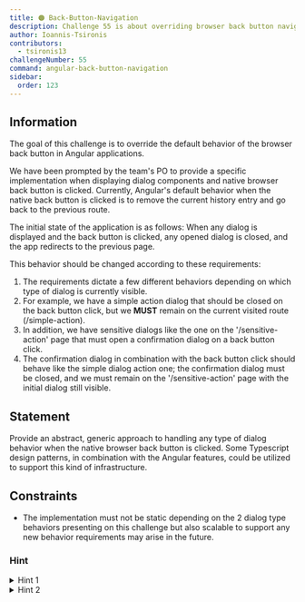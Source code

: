 ```yaml
---
title: 🟠 Back-Button-Navigation
description: Challenge 55 is about overriding browser back button navigation
author: Ioannis-Tsironis
contributors:
  - tsironis13
challengeNumber: 55
command: angular-back-button-navigation
sidebar:
  order: 123
---
```


## Information

The goal of this challenge is to override the default behavior of the browser back button in Angular applications.

We have been prompted by the team's PO to provide a specific implementation when displaying dialog components and
native browser back button is clicked. Currently, Angular's default behavior when the native back button is clicked is
to remove the current history entry and go back to the previous route.

The initial state of the application is as follows:
When any dialog is displayed and the back button is clicked, any opened dialog is closed, and the app redirects to the previous page.

This behavior should be changed according to these requirements:

1. The requirements dictate a few different behaviors depending on which type of dialog is currently visible.
2. For example, we have a simple
   action dialog that should be closed on the back button click, but we **MUST** remain on the current visited route (/simple-action).
3. In addition, we have sensitive dialogs like the one on the '/sensitive-action' page that must open a confirmation dialog on a back button click.
4. The confirmation dialog in combination with the back button click should behave like the simple dialog action one; the confirmation dialog must be closed, and we must remain on the '/sensitive-action' page with the initial dialog still visible.

## Statement

Provide an abstract, generic approach to handling any type of dialog behavior when the native browser back button is clicked.
Some Typescript design patterns, in combination with the Angular features, could be utilized to support this kind of infrastructure.

## Constraints

- The implementation must not be static depending on the 2 dialog type behaviors presenting on this challenge but also scalable to support any
  new behavior requirements may arise in the future.

### Hint

<details>
  <summary>Hint 1</summary>

Use the `CanDeactivate` functional guard

</details>

<details>
  <summary>Hint 2</summary>

Material Design dialog documentation can be found [here](https://material.angular.io/components/dialog/overview)

</details>

